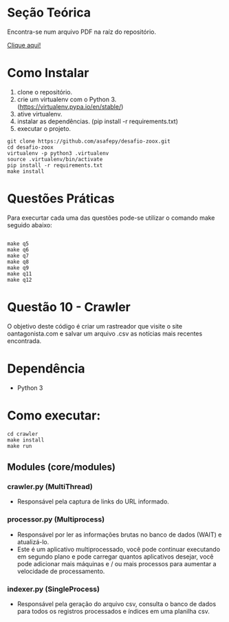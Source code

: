 # Seção Teórica
Encontra-se num arquivo PDF na raíz do repositório.

[Clique aqui!](https://github.com/asafepy/desafio-zoox/blob/master/secao-teorica.pdf.pdf)


# Como Instalar

 1. clone o repositório.
 2. crie um virtualenv com o Python 3. (https://virtualenv.pypa.io/en/stable/)
 3. ative virtualenv.
 4. instalar as dependências. (pip install -r requirements.txt)
 5. executar o projeto.
 
 ```console
 git clone https://github.com/asafepy/desafio-zoox.git
 cd desafio-zoox
 virtualenv -p python3 .virtualenv
 source .virtualenv/bin/activate
 pip install -r requirements.txt
 make install
```

# Questões Práticas

Para execurtar cada uma das questões pode-se utilizar o comando make seguido abaixo:

```console

make q5
make q6
make q7
make q8
make q9
make q11
make q12

```

# Questão 10 - Crawler

O objetivo deste código é criar um rastreador que visite o site oantagonista.com e salvar um arquivo .csv as notícias mais recentes encontrada.
 
# Dependência
 - Python 3

# Como executar:
	
```console
cd crawler
make install
make run
```

## Modules (core/modules) 
 
### crawler.py (MultiThread)
- Responsável pela captura de links do URL informado.

### processor.py (Multiprocess)
- Responsável por ler as informações brutas no banco de dados (WAIT) e atualizá-lo.
- Este é um aplicativo multiprocessado, você pode continuar executando em segundo plano e pode carregar quantos aplicativos desejar, você pode adicionar mais máquinas e / ou mais processos para aumentar a velocidade de processamento.

### indexer.py (SingleProcess)
- Responsável pela geração do arquivo csv, consulta o banco de dados para todos os registros processados e índices em uma planilha csv.